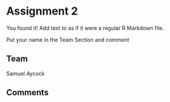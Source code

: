 # Assignment 2

You found it!  Add text to as if it were a regular R Markdown file.

Put your name in the Team Section and comment

## Team
Samuel Aycock

## Comments
